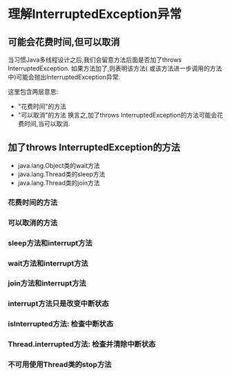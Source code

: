# 理解InterruptedException异常

## 可能会花费时间,但可以取消

当习惯Java多线程设计之后,我们会留意方法后面是否加了throws InterruptedException. 如果方法加了,则表明该方法(
或该方法进一步调用的方法中)可能会抛出InterruptedException异常.

这里包含两层意思:

- "花费时间"的方法
- "可以取消"的方法 换言之,加了throws InterruptedException的方法可能会花费时间,当可以取消.

## 加了throws InterruptedException的方法

- java.lang.Object类的wait方法
- java.lang.Thread类的sleep方法
- java.lang.Thread类的join方法

### 花费时间的方法

### 可以取消的方法

### sleep方法和interrupt方法

### wait方法和interrupt方法

### join方法和interrupt方法

### interrupt方法只是改变中断状态

### isInterrupted方法: 检查中断状态

### Thread.interrupted方法: 检查并清除中断状态

### 不可用使用Thread类的stop方法
